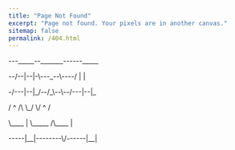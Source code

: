 ```yaml
---
title: "Page Not Found"
excerpt: "Page not found. Your pixels are in another canvas."
sitemap: false
permalink: /404.html
---
```


<p>---_____--_______------_____</p>  
<p>--/--|--|-\---_--\----/  |  |</p>   
<p>-/---|--|_/--/_\--\--/---|--|_</p>  
<p>/    ^   /\  \_/   \/    ^   /</p>  
<p>\____   |  \_____  /\____   |</p>  
<p>-----|__|--------\/------|__|</p>  
     
     
<script type="text/javascript">
  var GOOG_FIXURL_LANG = 'en';
  var GOOG_FIXURL_SITE = '{{ site.url }}'
</script>
<script type="text/javascript"
  src="//linkhelp.clients.google.com/tbproxy/lh/wm/fixurl.js">
</script>
